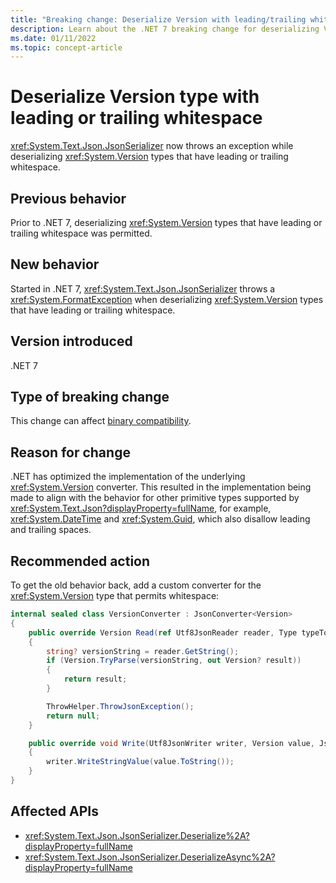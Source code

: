 ```yaml
---
title: "Breaking change: Deserialize Version with leading/trailing whitespace"
description: Learn about the .NET 7 breaking change for deserializing Version types with leading or trailing whitespace.
ms.date: 01/11/2022
ms.topic: concept-article
---
```

# Deserialize Version type with leading or trailing whitespace

<xref:System.Text.Json.JsonSerializer> now throws an exception while deserializing <xref:System.Version> types that have leading or trailing whitespace.

## Previous behavior

Prior to .NET 7, deserializing <xref:System.Version> types that have leading or trailing whitespace was permitted.

## New behavior

Started in .NET 7, <xref:System.Text.Json.JsonSerializer> throws a <xref:System.FormatException> when deserializing <xref:System.Version> types that have leading or trailing whitespace.

## Version introduced

.NET 7

## Type of breaking change

This change can affect [binary compatibility](../../categories.md#binary-compatibility).

## Reason for change

.NET has optimized the implementation of the underlying <xref:System.Version> converter. This resulted in the implementation being made to align with the behavior for other primitive types supported by <xref:System.Text.Json?displayProperty=fullName>, for example, <xref:System.DateTime> and <xref:System.Guid>, which also disallow leading and trailing spaces.

## Recommended action

To get the old behavior back, add a custom converter for the <xref:System.Version> type that permits whitespace:

```csharp
internal sealed class VersionConverter : JsonConverter<Version>
{
    public override Version Read(ref Utf8JsonReader reader, Type typeToConvert, JsonSerializerOptions options)
    {
        string? versionString = reader.GetString();
        if (Version.TryParse(versionString, out Version? result))
        {
            return result;
        }

        ThrowHelper.ThrowJsonException();
        return null;
    }

    public override void Write(Utf8JsonWriter writer, Version value, JsonSerializerOptions options)
    {
        writer.WriteStringValue(value.ToString());
    }
}
```

## Affected APIs

- <xref:System.Text.Json.JsonSerializer.Deserialize%2A?displayProperty=fullName>
- <xref:System.Text.Json.JsonSerializer.DeserializeAsync%2A?displayProperty=fullName>
